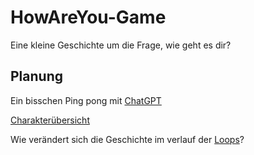 # HowAreYou-Game

Eine kleine Geschichte um die Frage, wie geht es dir?

## Planung

 Ein bisschen Ping pong mit [ChatGPT](
 https://chatgpt.com/share/67501eaa-fea4-8013-b9a8-cab9154a8de2)

[Charakterübersicht](./Charakter/Overview.md)

Wie verändert sich die Geschichte im verlauf der [Loops](./Loops/Overview.md)?
